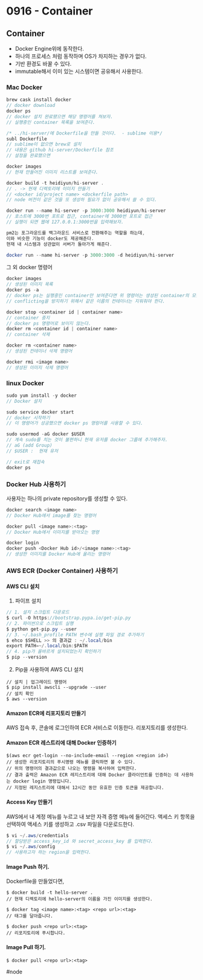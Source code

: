 # 0916 - Container
## Container 
* Docker Engine위에 동작한다.
* 하나의 프로세스 처럼 동작하며 OS가 차지하는 경우가 없다.
* 기반 환경도 바꿀 수 있다.
* immutable해서 이미 있는 시스템이면 공유해서 사용한다.

### Mac Docker 
```java
brew cask install docker
// docker download
docker ps
// docker 설치 완료됐으면 해당 명령어를 쳐보자.
// 실행중인 container 목록을 보여준다.

/* ../hi-server/에 Dockerfile을 만들 것이다.  - sublime 이용*/
subl Dockerfile 
// sublime이 없으면 brew로 설치
// 내용은 github hi-server/Dockerfile 참조
// 설정을 완료했으면

docker images
// 현재 만들어진 이미지 리스트를 보여준다.

docker build -t heidiyun/hi-server . 
// . -> 현재 디렉토리에 이미지 만들기
// <docker id/project name> <dockerfile path>
// node 버전이 같은 것을 또 생성하 필요가 없이 공유해서 쓸 수 있다.

docker run --name hi-server -p 3000:3000 heidiyun/hi-server
// 호스트에 3000번 포트로 접근, container에 3000번 포트로 접근
// 실행이 되면 웹에 127.0.0.1:3000번을 입력해보자.

pm2는 포그라운드를 백그라운드 서비스로 전환해주는 역할을 하는데,
이와 비슷한 기능이 docker도 제공해준다.
현재 내 시스템과 상관없이 서버가 돌아가게 해준다.

docker run --name hi-server -p 3000:3000 -d heidiyun/hi-server

```

그 외 docker 명령어
```java
docker images
// 생성된 이미지 목록
docker ps -a
// docker ps는 실행중인 container만 보여준다면 위 명령어는 생성된 container의 모든 리스트를 보여준다.
// conflicting을 방지하기 위해서 같은 이름의 컨테이너는 지워줘야 한다.

docker stop <container id | container name>
// container 중지
// docker ps 명령어로 보이지 않는다.
docker rm <container id | container name>
// container 삭제

docker rm <container name>
// 생성된 컨테이너 삭제 명령어

docker rmi <image name>
// 생성된 이미지 삭제 명령어
```

### linux Docker
```java
sudo yum install -y docker
// Docker 설치

sudo service docker start 
// docker 시작하기
// 이 명령어가 성공했으면 docker ps 명렁어를 사용할 수 있다.

sudo usermod -aG docker $USER
// 계속 sudo를 치는 것이 불편하니 현재 유저를 docker 그룹에 추가해주자.
// aG (add Group)
// $USER :  현재 유저

// exit로 재접속
docker ps
```

### Docker Hub 사용하기
사용자는 하나의 private repository를 생성할 수 있다.

```java
docker search <image name>
// Docker Hub에서 image를 찾는 명령어

docker pull <image name>:<tag>
// Docker Hub에서 이미지를 받아오는 명령

docker login
docker push <Docker Hub id>/<image name>:<tag>
// 생성한 이미지를 Docker Hub에 올리는 명령어
```

### AWS ECR (Docker Container) 사용하기
#### AWS CLI 설치
1. 파이프 설치
```java
// 1. 설치 스크립트 다운로드
$ curl -O https://bootstrap.pypa.io/get-pip.py
// 2. 파이썬으로 스크립트 실행
$ python get-pip.py --user
// 3. ~/.bash_profile PATH 변수에 실행 파일 경로 추가하기
$ ehco $SHELL >> 의 결과값 : ~/.local/bin
export PATH=~/.local/bin:$PATH
// 4. pip가 올바르게 설치되었는지 확인하기
$ pip --version
```

2. Pip을 사용하여 AWS CLI 설치
```
// 설치 | 업그레이드 명령어
$ pip install awscli --upgrade --user
// 설치 확인
$ aws --version
```

#### Amazon ECR에 리포지토리 만들기
AWS 접속 후, 콘솔에 로그인하여 ECR 서비스로 이동한다.
리포지토리를 생성한다.

#### Amazon ECR 레스트리에 대해 Docker 인증하기
```
$(aws ecr get-login --no-include-email --region <region id>)
// 생성한 리포지토리의 푸시명령 메뉴를 클릭하면 볼 수 있다.
// 위의 명령어의 결과값으로 나오는 명령을 복사하여 입력한다.
// 결과 출력은 Amazon ECR 레지스트리에 대해 Docker 클라이언트를 인증하는 데 사용하는 docker login 명령입니다.
// 지정된 레지스트리에 대해서 12시간 동안 유효한 인증 토큰을 제공합니다.
```

#### Access Key 만들기
AWS에서 내 계정 메뉴를 누르고 내 보안 자격 증명 메뉴에 들어간다.
액세스 키 항목을 선택하여 액세스 키를 생성하고 .csv 파일을 다운로드한다.
```java
$ vi ~/.aws/credentials
// 할당받은 access_key_id 와 secret_access_key 를 입력한다.
$ vi ~/.aws/config
// 사용하고자 하는 region을 입력한다.
```

#### Image Push 하기.
Dockerfile을 만들었다면,
```
$ docker build -t hello-server .
// 현재 디렉토리에 hello-server의 이름을 가진 이미지를 생성한다.

$ docker tag <image name>:<tag> <repo url>:<tag>
// 태그를 달아줍니다. 

$ docker push <repo url>:<tag>
// 리포지토리에 푸시합니다. 
```

#### Image Pull 하기.
```
$ docker pull <repo url>:<tag>
```

#node